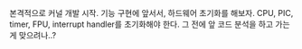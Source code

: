 본격적으로 커널 개발 시작.
기능 구현에 앞서서, 
하드웨어 초기화를 해보자.
CPU, PIC, timer, FPU, interrupt handler를 초기화해야 한다.
그 전에 앞 코드 분석을 하고 가는게 맞으려나..?
